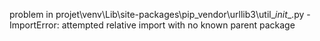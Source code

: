 problem in projet\venv\Lib\site-packages\pip\_vendor\urllib3\util\__init__.py - ImportError: attempted relative import with no known parent package
